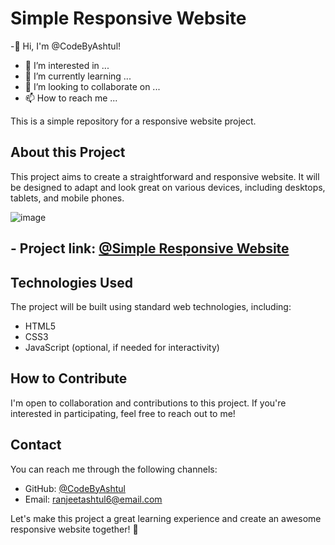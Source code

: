 

# Simple Responsive Website

-👋 Hi, I'm @CodeByAshtul!
- 👀 I’m interested in ...
- 🌱 I’m currently learning ...
- 💞️ I’m looking to collaborate on ...
- 📫 How to reach me ...

This is a simple repository for a responsive website project.

## About this Project

This project aims to create a straightforward and responsive website. It will be designed to adapt and look great on various devices, including desktops, tablets, and mobile phones.

![image](https://github.com/CodeByAshtul/Simple-Responsive-Website/assets/132897582/2e8d96d6-adce-40a0-9c0a-e8a8e1d210d6)

##  - Project link: [@Simple Responsive Website]()

## Technologies Used

The project will be built using standard web technologies, including:

- HTML5
- CSS3
- JavaScript (optional, if needed for interactivity)

## How to Contribute

I'm open to collaboration and contributions to this project. If you're interested in participating, feel free to reach out to me!

## Contact

You can reach me through the following channels:

- GitHub: [@CodeByAshtul](https://github.com/CodeByAshtul)
- Email: [ranjeetashtul6@email.com](mailto:ranjeetashtul@email.com)

Let's make this project a great learning experience and create an awesome responsive website together! 🚀
<!---
CodeByAshtul/CodeByAshtul is a ✨ special ✨ repository because its `README.md` (this file) appears on your GitHub profile.
You can click the Preview link to take a look at your changes.
--->
